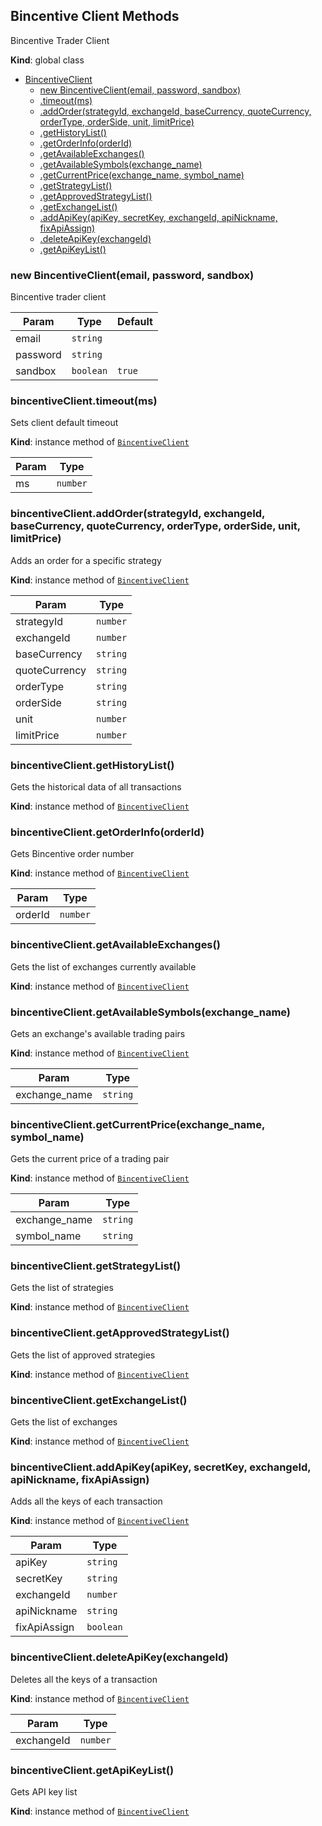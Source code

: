 <a name="BincentiveClient"></a>

## Bincentive Client Methods
Bincentive Trader Client

**Kind**: global class  

* [BincentiveClient](#BincentiveClient)
    * [new BincentiveClient(email, password, sandbox)](#new_BincentiveClient_new)
    * [.timeout(ms)](#BincentiveClient+timeout)
    * [.addOrder(strategyId, exchangeId, baseCurrency, quoteCurrency, orderType, orderSide, unit, limitPrice)](#BincentiveClient+addOrder)
    * [.getHistoryList()](#BincentiveClient+getHistoryList)
    * [.getOrderInfo(orderId)](#BincentiveClient+getOrderInfo)
    * [.getAvailableExchanges()](#BincentiveClient+getAvailableExchanges)
    * [.getAvailableSymbols(exchange_name)](#BincentiveClient+getAvailableSymbols)
    * [.getCurrentPrice(exchange_name, symbol_name)](#BincentiveClient+getCurrentPrice)
    * [.getStrategyList()](#BincentiveClient+getStrategyList)
    * [.getApprovedStrategyList()](#BincentiveClient+getApprovedStrategyList)
    * [.getExchangeList()](#BincentiveClient+getExchangeList)
    * [.addApiKey(apiKey, secretKey, exchangeId, apiNickname, fixApiAssign)](#BincentiveClient+addApiKey)
    * [.deleteApiKey(exchangeId)](#BincentiveClient+deleteApiKey)
    * [.getApiKeyList()](#BincentiveClient+getApiKeyList)

<a name="new_BincentiveClient_new"></a>

### new BincentiveClient(email, password, sandbox)
Bincentive trader client


| Param | Type | Default |
| --- | --- | --- |
| email | <code>string</code> |  | 
| password | <code>string</code> |  | 
| sandbox | <code>boolean</code> | <code>true</code> | 

<a name="BincentiveClient+timeout"></a>

### bincentiveClient.timeout(ms)
Sets client default timeout

**Kind**: instance method of [<code>BincentiveClient</code>](#BincentiveClient)  

| Param | Type |
| --- | --- |
| ms | <code>number</code> | 

<a name="BincentiveClient+addOrder"></a>

### bincentiveClient.addOrder(strategyId, exchangeId, baseCurrency, quoteCurrency, orderType, orderSide, unit, limitPrice)
Adds an order for a specific strategy

**Kind**: instance method of [<code>BincentiveClient</code>](#BincentiveClient)  

| Param | Type |
| --- | --- |
| strategyId | <code>number</code> | 
| exchangeId | <code>number</code> | 
| baseCurrency | <code>string</code> | 
| quoteCurrency | <code>string</code> | 
| orderType | <code>string</code> | 
| orderSide | <code>string</code> | 
| unit | <code>number</code> | 
| limitPrice | <code>number</code> | 

<a name="BincentiveClient+getHistoryList"></a>

### bincentiveClient.getHistoryList()
Gets the historical data of all transactions

**Kind**: instance method of [<code>BincentiveClient</code>](#BincentiveClient)  


<a name="BincentiveClient+getOrderInfo"></a>

### bincentiveClient.getOrderInfo(orderId)
Gets Bincentive order number

**Kind**: instance method of [<code>BincentiveClient</code>](#BincentiveClient)  

| Param | Type |
| --- | --- |
| orderId | <code>number</code> | 

<a name="BincentiveClient+getAvailableExchanges"></a>

### bincentiveClient.getAvailableExchanges()
Gets the list of exchanges currently available

**Kind**: instance method of [<code>BincentiveClient</code>](#BincentiveClient)  
<a name="BincentiveClient+getAvailableSymbols"></a>

### bincentiveClient.getAvailableSymbols(exchange_name)
Gets an exchange's available trading pairs

**Kind**: instance method of [<code>BincentiveClient</code>](#BincentiveClient)  

| Param | Type |
| --- | --- |
| exchange_name | <code>string</code> | 

<a name="BincentiveClient+getCurrentPrice"></a>

### bincentiveClient.getCurrentPrice(exchange_name, symbol_name)
Gets the current price of a trading pair

**Kind**: instance method of [<code>BincentiveClient</code>](#BincentiveClient)  

| Param | Type |
| --- | --- |
| exchange_name | <code>string</code> | 
| symbol_name | <code>string</code> | 

<a name="BincentiveClient+getStrategyList"></a>

### bincentiveClient.getStrategyList()
Gets the list of strategies

**Kind**: instance method of [<code>BincentiveClient</code>](#BincentiveClient)  
<a name="BincentiveClient+getApprovedStrategyList"></a>

### bincentiveClient.getApprovedStrategyList()
Gets the list of approved strategies

**Kind**: instance method of [<code>BincentiveClient</code>](#BincentiveClient)  
<a name="BincentiveClient+getExchangeList"></a>

### bincentiveClient.getExchangeList()
Gets the list of exchanges 

**Kind**: instance method of [<code>BincentiveClient</code>](#BincentiveClient)  
<a name="BincentiveClient+addApiKey"></a>

### bincentiveClient.addApiKey(apiKey, secretKey, exchangeId, apiNickname, fixApiAssign)
Adds all the keys of each transaction

**Kind**: instance method of [<code>BincentiveClient</code>](#BincentiveClient)  

| Param | Type |
| --- | --- |
| apiKey | <code>string</code> | 
| secretKey | <code>string</code> | 
| exchangeId | <code>number</code> | 
| apiNickname | <code>string</code> | 
| fixApiAssign | <code>boolean</code> | 

<a name="BincentiveClient+deleteApiKey"></a>

### bincentiveClient.deleteApiKey(exchangeId)
Deletes all the keys of a transaction

**Kind**: instance method of [<code>BincentiveClient</code>](#BincentiveClient)  

| Param | Type |
| --- | --- |
| exchangeId | <code>number</code> | 

<a name="BincentiveClient+getApiKeyList"></a>

### bincentiveClient.getApiKeyList()
Gets API key list

**Kind**: instance method of [<code>BincentiveClient</code>](#BincentiveClient)  
